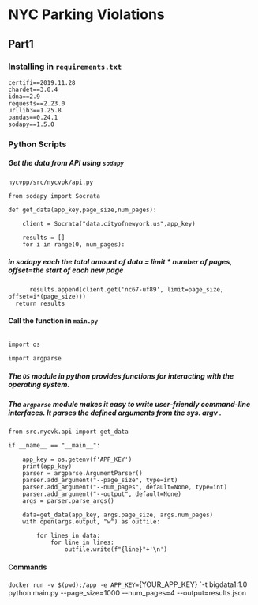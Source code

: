# NYC Parking Violations

## Part1	

### Installing in `requirements.txt`

```
certifi==2019.11.28
chardet==3.0.4
idna==2.9
requests==2.23.0
urllib3==1.25.8
pandas==0.24.1
sodapy==1.5.0
```

### Python Scripts

##### Get the data from API using `sodapy`
`nycvpp/src/nycvpk/api.py`

```
from sodapy import Socrata

def get_data(app_key,page_size,num_pages):
	
	client = Socrata("data.cityofnewyork.us",app_key)

	results = []
	for i in range(0, num_pages):
  ```
  ##### in sodapy each the total amount of data = limit * number of pages, offset=the start of each new page
  ```
		results.append(client.get('nc67-uf89', limit=page_size, offset=i*(page_size)))
	return results
  ```

#### Call the function in `main.py`

```

import os

import argparse

```
##### The `OS` module in python provides functions for interacting with the operating system. 
##### The `argparse` module makes it easy to write user-friendly command-line interfaces. It parses the defined arguments from the sys. argv .

```
from src.nycvk.api import get_data

if __name__ == "__main__":

	app_key = os.getenv(f'APP_KEY')
	print(app_key)
	parser = argparse.ArgumentParser()
	parser.add_argument("--page_size", type=int)
	parser.add_argument("--num_pages", default=None, type=int)
	parser.add_argument("--output", default=None)
	args = parser.parse_args()
    
	data=get_data(app_key, args.page_size, args.num_pages)
	with open(args.output, "w") as outfile: 	

		for lines in data:
			for line in lines:
				outfile.write(f"{line}"+'\n')
```


  
#### Commands
`docker run -v $(pwd):/app -e APP_KEY=`{YOUR_APP_KEY} `-t bigdata1:1.0 python main.py --page_size=1000 --num_pages=4 --output=results.json 
